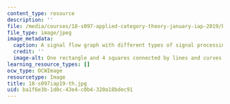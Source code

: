 ```yaml
---
content_type: resource
description: ''
file: /media/courses/18-s097-applied-category-theory-january-iap-2019/ba1f6e3b1d0c43e4c0b4320a18bdec91_18-s097iap19-th.jpg
file_type: image/jpeg
image_metadata:
  caption: A signal flow graph with different types of signal processing units.
  credit: ''
  image-alt: One rectangle and 4 squares connected by lines and curves.
learning_resource_types: []
ocw_type: OCWImage
resourcetype: Image
title: 18-s097iap19-th.jpg
uid: ba1f6e3b-1d0c-43e4-c0b4-320a18bdec91
---
```

